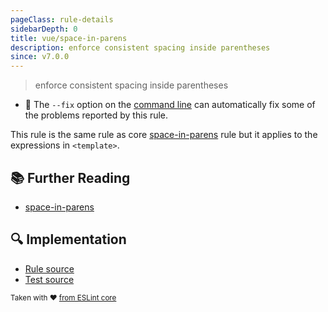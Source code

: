 ```yaml
---
pageClass: rule-details
sidebarDepth: 0
title: vue/space-in-parens
description: enforce consistent spacing inside parentheses
since: v7.0.0
---
```

> enforce consistent spacing inside parentheses

- :wrench: The `--fix` option on the [command line](https://eslint.org/docs/user-guide/command-line-interface#fixing-problems) can automatically fix some of the problems reported by this rule.

This rule is the same rule as core [space-in-parens] rule but it applies to the expressions in `<template>`.

## :books: Further Reading

- [space-in-parens]

[space-in-parens]: https://eslint.org/docs/rules/space-in-parens

## :mag: Implementation

- [Rule source](https://github.com/vuejs/eslint-plugin-vue/blob/master/lib/rules/space-in-parens.js)
- [Test source](https://github.com/vuejs/eslint-plugin-vue/blob/master/tests/lib/rules/space-in-parens.js)

<sup>Taken with ❤️ [from ESLint core](https://eslint.org/docs/rules/space-in-parens)</sup>
